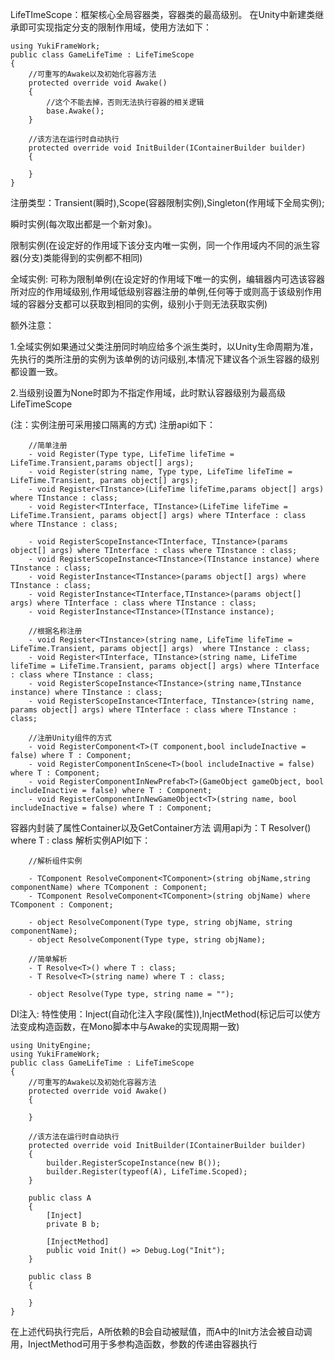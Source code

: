 LifeTImeScope：框架核心全局容器类，容器类的最高级别。
在Unity中新建类继承即可实现指定分支的限制作用域，使用方法如下：

```
using YukiFrameWork;
public class GameLifeTime : LifeTimeScope
{
    //可重写的Awake以及初始化容器方法
    protected override void Awake()
    {
        //这个不能去掉，否则无法执行容器的相关逻辑
        base.Awake();
    }
    
    //该方法在运行时自动执行
    protected override void InitBuilder(IContainerBuilder builder)
    {

    }
}
```
注册类型：Transient(瞬时),Scope(容器限制实例),Singleton(作用域下全局实例);

瞬时实例(每次取出都是一个新对象)。

限制实例(在设定好的作用域下该分支内唯一实例，同一个作用域内不同的派生容器(分支)类能得到的实例都不相同)

全域实例: 可称为限制单例(在设定好的作用域下唯一的实例，编辑器内可选该容器所对应的作用域级别,作用域低级别容器注册的单例,任何等于或则高于该级别作用域的容器分支都可以获取到相同的实例，级别小于则无法获取实例) 

额外注意：

1.全域实例如果通过父类注册同时响应给多个派生类时，以Unity生命周期为准，先执行的类所注册的实例为该单例的访问级别,本情况下建议各个派生容器的级别都设置一致。

2.当级别设置为None时即为不指定作用域，此时默认容器级别为最高级LifeTimeScope

(注：实例注册可采用接口隔离的方式)
注册api如下：

        //简单注册
        - void Register(Type type, LifeTime lifeTime = LifeTime.Transient,params object[] args);
        - void Register(string name, Type type, LifeTime lifeTime = LifeTime.Transient, params object[] args);
        - void Register<TInstance>(LifeTime lifeTime,params object[] args) where TInstance : class;
        - void Register<TInterface, TInstance>(LifeTime lifeTime = LifeTime.Transient, params object[] args) where TInterface : class where TInstance : class;

        - void RegisterScopeInstance<TInterface, TInstance>(params object[] args) where TInterface : class where TInstance : class;
        - void RegisterScopeInstance<TInstance>(TInstance instance) where TInstance : class;       
        - void RegisterInstance<TInstance>(params object[] args) where TInstance : class;
        - void RegisterInstance<TInterface,TInstance>(params object[] args) where TInterface : class where TInstance : class;
        - void RegisterInstance<TInstance>(TInstance instance);

        //根据名称注册
        - void Register<TInstance>(string name, LifeTime lifeTime = LifeTime.Transient, params object[] args)  where TInstance : class;
        - void Register<TInterface, TInstance>(string name, LifeTime lifeTime = LifeTime.Transient, params object[] args) where TInterface : class where TInstance : class;
        - void RegisterScopeInstance<TInstance>(string name,TInstance instance) where TInstance : class;     
        - void RegisterScopeInstance<TInterface, TInstance>(string name, params object[] args) where TInterface : class where TInstance : class;    

        //注册Unity组件的方式
        - void RegisterComponent<T>(T component,bool includeInactive = false) where T : Component;
        - void RegisterComponentInScene<T>(bool includeInactive = false) where T : Component;
        - void RegisterComponentInNewPrefab<T>(GameObject gameObject, bool includeInactive = false) where T : Component;
        - void RegisterComponentInNewGameObject<T>(string name, bool includeInactive = false) where T : Component;    

容器内封装了属性Container以及GetContainer方法
调用api为：T Resolver<T>() where T : class
解析实例API如下：

        //解析组件实例

        - TComponent ResolveComponent<TComponent>(string objName,string componentName) where TComponent : Component;
        - TComponent ResolveComponent<TComponent>(string objName) where TComponent : Component;

        - object ResolveComponent(Type type, string objName, string componentName);
        - object ResolveComponent(Type type, string objName);

        //简单解析
        - T Resolve<T>() where T : class;
        - T Resolve<T>(string name) where T : class;

        - object Resolve(Type type, string name = "");

DI注入: 特性使用：Inject(自动化注入字段(属性)),InjectMethod(标记后可以使方法变成构造函数，在Mono脚本中与Awake的实现周期一致)
```
using UnityEngine;
using YukiFrameWork;
public class GameLifeTime : LifeTimeScope
{
    //可重写的Awake以及初始化容器方法
    protected override void Awake()
    {

    }
    
    //该方法在运行时自动执行
    protected override void InitBuilder(IContainerBuilder builder)
    {
        builder.RegisterScopeInstance(new B());
        builder.Register(typeof(A), LifeTime.Scoped);
    }

    public class A
    {
        [Inject]
        private B b;

        [InjectMethod]
        public void Init() => Debug.Log("Init");
    }

    public class B
    {

    }
}
```
在上述代码执行完后，A所依赖的B会自动被赋值，而A中的Init方法会被自动调用，InjectMethod可用于多参构造函数，参数的传递由容器执行

